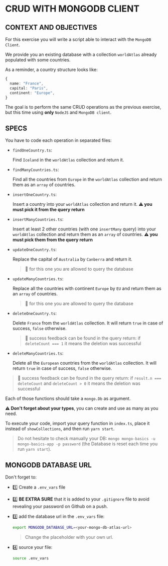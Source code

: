 # CRUD WITH MONGODB CLIENT

## CONTEXT AND OBJECTIVES

For this exercise you will write a script able to interact with the `MongoDB Client`.

We provide you an existing database with a collection `worldAtlas` already populated with some countries.

As a reminder, a country structure looks like:

```typescript
{
  name: "France",
  capital: "Paris",
  continent: "Europe",
}
```

The goal is to perform the same CRUD operations as the previous exercise, but this time using **only** `NodeJS` and `MongoDB client`.

## SPECS

You have to code each operation in separated files:

- `findOneCountry.ts`:

  Find `Iceland` in the `worldAtlas` collection and return it.

- `findManyCountries.ts`:

  Find all the countries from `Europe` in the `worldAtlas` collection and return them as an `array` of countries.

- `insertOneCountry.ts`:

  Insert a country into your `worldAtlas` collection and return it. **⚠️ you must pick it from the query return**

- `insertManyCountries.ts`:

  Insert at least 2 other countries (with one `insertMany` query) into your `worldAtlas` collection and return them as an `array` of countries. **⚠️ you must pick them from the query return**

- `updateOneCountry.ts`:

  Replace the capital of `Australia` by `Canberra` and return it.
  > 🔎 for this one you are allowed to query the database

- `updateManyCountries.ts`:

  Replace all the countries with continent `Europe` by `EU` and return them as an `array` of countries.
  > 🔎 for this one you are allowed to query the database

- `deleteOneCountry.ts`:

  Delete `France` from the `worldAtlas` collection. It will return `true` in case of success, `false` otherwise.
  > 🔎 success feedback can be found in the query return: if `deleteCount === 1` it means the deletion was successful

- `deleteManyCountries.ts`:

  Delete all the `European` countries from the `worldAtlas` collection. It will return `true` in case of success, `false` otherwise.
 > 🔎 success feedback can be found in the query return: if `result.n === deleteCount` and `deleteCount > 0` it means the deletion was successful

Each of those functions should take a `mongo.Db` as argument.

**⚠️ Don't forget about your types**, you can create and use as many as you need.

To execute your code, import your query function in `index.ts`, place it instead of `showCollections`, and then run `yarn start`.

> Do not hesitate to check manually your DB: `mongo mongo-basics -u mongo-basics-app -p password` (the Database is reset each time you run `yarn start`).

## MONGODB DATABASE URL

Don't forget to:

- 1️⃣ Create a `.env_vars` file
- 2️⃣ **BE EXTRA SURE** that it is added to your `.gitignore` file to avoid revealing your password on Github on a push.
- 3️⃣ add the database url in the `.env_vars` file:

  ```bash
  export MONGODB_DATABASE_URL=<your-mongo-db-atlas-url>
  ```
  > Change the placeholder with your own url.

- 4️⃣ source your file:

  ```bash
  source .env_vars
  ```
